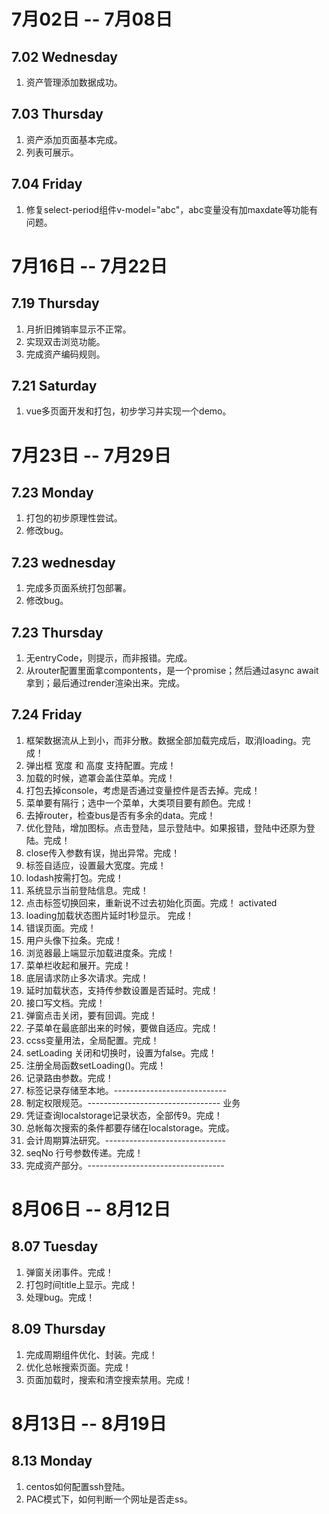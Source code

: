 # 7月02日 -- 7月08日

## 7.02 Wednesday
1. 资产管理添加数据成功。

## 7.03 Thursday
1. 资产添加页面基本完成。
2. 列表可展示。

## 7.04 Friday 
1. 修复select-period组件v-model="abc"，abc变量没有加maxdate等功能有问题。

# 7月16日 -- 7月22日

## 7.19 Thursday
1. 月折旧摊销率显示不正常。
2. 实现双击浏览功能。
3. 完成资产编码规则。

## 7.21 Saturday
1. vue多页面开发和打包，初步学习并实现一个demo。

# 7月23日 -- 7月29日

## 7.23 Monday
1. 打包的初步原理性尝试。
2. 修改bug。

## 7.23 wednesday
1. 完成多页面系统打包部署。
2. 修改bug。

## 7.23 Thursday
1. 无entryCode，则提示，而非报错。完成。
2. 从router配置里面拿compontents，是一个promise；然后通过async await拿到；最后通过render渲染出来。完成。

## 7.24 Friday
1. 框架数据流从上到小，而非分散。数据全部加载完成后，取消loading。完成！
2. 弹出框 宽度 和 高度 支持配置。完成！
3. 加载的时候，遮罩会盖住菜单。完成！
4. 打包去掉console，考虑是否通过变量控件是否去掉。完成！
5. 菜单要有隔行；选中一个菜单，大类项目要有颜色。完成！
6. 去掉router，检查bus是否有多余的data。完成！
7. 优化登陆，增加图标。点击登陆，显示登陆中。如果报错，登陆中还原为登陆。完成！
8. close传入参数有误，抛出异常。完成！
9. 标签自适应，设置最大宽度。完成！
10. lodash按需打包。完成！
11. 系统显示当前登陆信息。完成！
12. 点击标签切换回来，重新说不过去初始化页面。完成！ activated
13. loading加载状态图片延时1秒显示。 完成！
14. 错误页面。完成！
15. 用户头像下拉条。完成！
16. 浏览器最上端显示加载进度条。完成！
17. 菜单栏收起和展开。完成！
18. 底层请求防止多次请求。完成！
19. 延时加载状态，支持传参数设置是否延时。完成！
20. 接口写文档。完成！
21. 弹窗点击关闭，要有回调。完成！
22. 子菜单在最底部出来的时候，要做自适应。完成！
23. ccss变量用法，全局配置。完成！
24. setLoading 关闭和切换时，设置为false。完成！
25. 注册全局函数setLoading()。完成！
26. 记录路由参数。完成！
27. 标签记录存储至本地。----------------------------
28. 制定权限规范。---------------------------------
业务  
1. 凭证查询localstorage记录状态，全部传9。完成！
2. 总帐每次搜索的条件都要存储在localstorage。完成。
3. 会计周期算法研究。------------------------------
4. seqNo 行号参数传递。完成！
5. 完成资产部分。----------------------------------

# 8月06日 -- 8月12日

## 8.07 Tuesday
1. 弹窗关闭事件。完成！
2. 打包时间title上显示。完成！
3. 处理bug。完成！

## 8.09 Thursday
1. 完成周期组件优化、封装。完成！
2. 优化总帐搜索页面。完成！
3. 页面加载时，搜索和清空搜索禁用。完成！


# 8月13日 -- 8月19日

## 8.13 Monday
1. centos如何配置ssh登陆。
2. PAC模式下，如何判断一个网址是否走ss。